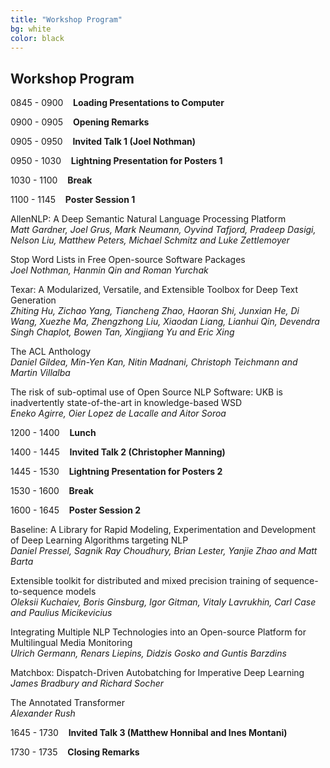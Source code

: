 ```yaml
---
title: "Workshop Program"
bg: white
color: black
---
```


## Workshop Program


0845 - 0900	&nbsp;&nbsp; **Loading Presentations to Computer**

0900 - 0905	&nbsp;&nbsp; **Opening Remarks** 

0905 - 0950 &nbsp;&nbsp; **Invited Talk 1 (Joel Nothman)**

0950 - 1030 &nbsp;&nbsp; **Lightning Presentation for Posters 1** 

1030 - 1100 &nbsp;&nbsp; **Break**

1100 - 1145 &nbsp;&nbsp; **Poster Session 1**

AllenNLP: A Deep Semantic Natural Language Processing Platform <br>
*Matt Gardner, Joel Grus, Mark Neumann, Oyvind Tafjord, Pradeep Dasigi, Nelson Liu, Matthew Peters, Michael Schmitz and Luke Zettlemoyer*

Stop Word Lists in Free Open-source Software Packages <br>
*Joel Nothman, Hanmin Qin and Roman Yurchak*

Texar: A Modularized, Versatile, and Extensible Toolbox for Deep Text Generation <br>
*Zhiting Hu, Zichao Yang, Tiancheng Zhao, Haoran Shi, Junxian He, Di Wang, Xuezhe Ma, Zhengzhong Liu, Xiaodan Liang, Lianhui Qin, Devendra Singh Chaplot, Bowen Tan, Xingjiang Yu and Eric Xing*

The ACL Anthology <br>
*Daniel Gildea, Min-Yen Kan, Nitin Madnani, Christoph Teichmann and Martin Villalba*

The risk of sub-optimal use of Open Source NLP Software: UKB is inadvertently state-of-the-art in knowledge-based WSD <br>
*Eneko Agirre, Oier Lopez de Lacalle and Aitor Soroa*

1200 - 1400 &nbsp;&nbsp; **Lunch**

1400 - 1445 &nbsp;&nbsp; **Invited Talk 2 (Christopher Manning)** 

1445 - 1530 &nbsp;&nbsp; **Lightning Presentation for Posters 2** 

1530 - 1600 &nbsp;&nbsp; **Break**

1600 - 1645 &nbsp;&nbsp; **Poster Session 2**

Baseline: A Library for Rapid Modeling, Experimentation and Development of Deep Learning Algorithms targeting NLP <br>
*Daniel Pressel, Sagnik Ray Choudhury, Brian Lester, Yanjie Zhao and Matt Barta*

Extensible toolkit for distributed and mixed precision training of sequence-to-sequence models <br>
*Oleksii Kuchaiev, Boris Ginsburg, Igor Gitman, Vitaly Lavrukhin, Carl Case and Paulius Micikevicius*

Integrating Multiple NLP Technologies into an Open-source Platform for Multilingual Media Monitoring <br>
*Ulrich Germann, Renars Liepins, Didzis Gosko and Guntis Barzdins*

Matchbox: Dispatch-Driven Autobatching for Imperative Deep Learning <br>
*James Bradbury and Richard Socher*

The Annotated Transformer <br>
*Alexander Rush*

1645 - 1730 &nbsp;&nbsp; **Invited Talk 3 (Matthew Honnibal and Ines Montani)**

1730 - 1735 &nbsp;&nbsp; **Closing Remarks**
